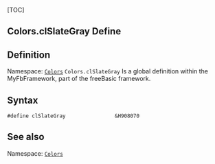 [TOC]
## Colors.clSlateGray Define

## Definition
Namespace: [`Colors`](Colors.md)
`Colors.clSlateGray` Is a global definition within the MyFbFramework, part of the freeBasic framework.
## Syntax

```freeBasic
#define clSlateGray                &H908070
```

## See also
Namespace: [`Colors`](Colors.md)
